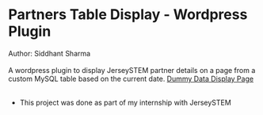 # Partners Table Display - Wordpress Plugin
Author: Siddhant Sharma
<br>
<br>
A wordpress plugin to display JerseySTEM partner details on a page from a custom MySQL table based on the current date.
[Dummy Data Display Page](https://jerseystemlabs.azurewebsites.net/288-2/)
<br>
<br>
* This project was done as part of my internship with JerseySTEM 
